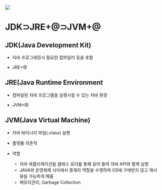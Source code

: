 ![](C:\Users\ShinDongWha\Desktop\git\mulcam\2.K-Digital\1.Java\jvm_jre_jdk.png)



# JDK⊃JRE+@⊃JVM+@



## JDK(Java Development Kit)

- 자바 프로그래밍시 필요한 컴파일러 등을 포함

- JRE+@



## JRE(Java Runtime Environment

- 컴파일된 자바 프로그램을 실행시킬 수 있는 자바 환경

- JVM+@



## JVM(Java Virtual Machine)

- 자바 바이너리 파일(.class) 실행

- 플랫폼 의존적

- 역할 
  - 자바 애플리케이션을 클래스 로더를 통해 읽어 들여 자바 API와 함께 실행
  - JAVA와 운영체제 사이에서 중재자 역할을 수행하여 OS에 구애받지 않고 재사용을 가능하게 해줌
  - 메모리관리, Garbage Collection